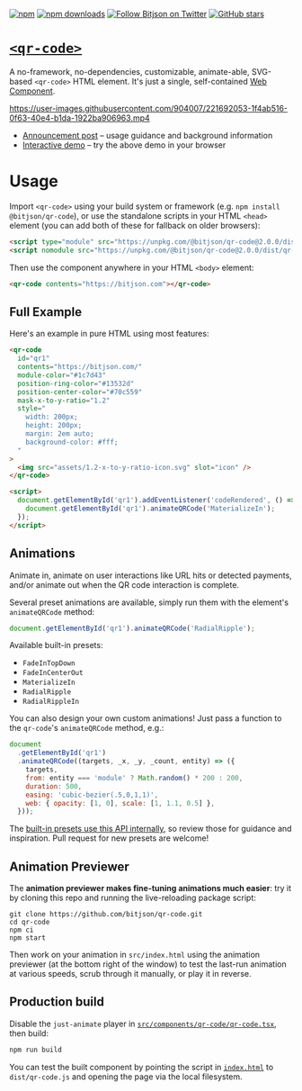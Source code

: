 [![npm](https://img.shields.io/npm/v/@bitjson/qr-code)](https://www.npmjs.com/package/@bitjson/qr-code)
[![npm downloads](https://img.shields.io/npm/dm/@bitjson/qr-code)](https://www.npmjs.com/package/@bitjson/qr-code)
[![Follow Bitjson on Twitter](https://img.shields.io/badge/follow-bitjson-1DA1F2?logo=twitter)](https://twitter.com/bitjson)
[![GitHub stars](https://img.shields.io/github/stars/bitjson/qr-code.svg?style=social&logo=github&label=Stars)](https://github.com/bitjson/qr-code)

# [`<qr-code>`](https://qr.bitjson.com/)

A no-framework, no-dependencies, customizable, animate-able, SVG-based `<qr-code>` HTML element. It's just a single, self-contained [Web Component](https://developer.mozilla.org/en-US/docs/Web/Web_Components).

https://user-images.githubusercontent.com/904007/221692053-1f4ab516-0f63-40e4-b1da-1922ba906963.mp4

- [Announcement post](https://blog.bitjson.com/qr-code/) – usage guidance and background information
- [Interactive demo](https://qr.bitjson.com/) – try the above demo in your browser

# Usage

Import `<qr-code>` using your build system or framework (e.g. `npm install @bitjson/qr-code`), or use the standalone scripts in your HTML `<head>` element (you can add both of these for fallback on older browsers):

```html
<script type="module" src="https://unpkg.com/@bitjson/qr-code@2.0.0/dist/esm/qr-code.mjs"></script>
<script nomodule src="https://unpkg.com/@bitjson/qr-code@2.0.0/dist/qr-code.js"></script>
```

Then use the component anywhere in your HTML `<body>` element:

```html
<qr-code contents="https://bitjson.com"></qr-code>
```

## Full Example

Here's an example in pure HTML using most features:

```html
<qr-code
  id="qr1"
  contents="https://bitjson.com/"
  module-color="#1c7d43"
  position-ring-color="#13532d"
  position-center-color="#70c559"
  mask-x-to-y-ratio="1.2"
  style="
    width: 200px;
    height: 200px;
    margin: 2em auto;
    background-color: #fff;
  "
>
  <img src="assets/1.2-x-to-y-ratio-icon.svg" slot="icon" />
</qr-code>

<script>
  document.getElementById('qr1').addEventListener('codeRendered', () => {
    document.getElementById('qr1').animateQRCode('MaterializeIn');
  });
</script>
```

## Animations

Animate in, animate on user interactions like URL hits or detected payments, and/or animate out when the QR code interaction is complete.

Several preset animations are available, simply run them with the element's `animateQRCode` method:

```js
document.getElementById('qr1').animateQRCode('RadialRipple');
```

Available built-in presets:

- `FadeInTopDown`
- `FadeInCenterOut`
- `MaterializeIn`
- `RadialRipple`
- `RadialRippleIn`

You can also design your own custom animations! Just pass a function to the `qr-code`'s `animateQRCode` method, e.g.:

```js
document
  .getElementById('qr1')
  .animateQRCode((targets, _x, _y, _count, entity) => ({
    targets,
    from: entity === 'module' ? Math.random() * 200 : 200,
    duration: 500,
    easing: 'cubic-bezier(.5,0,1,1)',
    web: { opacity: [1, 0], scale: [1, 1.1, 0.5] },
  }));
```

The [built-in presets use this API internally](src/components/qr-code/animations.ts), so review those for guidance and inspiration. Pull request for new presets are welcome!

## Animation Previewer

The **animation previewer makes fine-tuning animations much easier**: try it by cloning this repo and running the live-reloading package script:

```
git clone https://github.com/bitjson/qr-code.git
cd qr-code
npm ci
npm start
```

Then work on your animation in `src/index.html` using the animation previewer (at the bottom right of the window) to test the last-run animation at various speeds, scrub through it manually, or play it in reverse.

## Production build

Disable the `just-animate` player in [`src/components/qr-code/qr-code.tsx`](src/components/qr-code/qr-code.tsx), then build:

```bash
npm run build
```

You can test the built component by pointing the script in [`index.html`](index.html) to `dist/qr-code.js` and opening the page via the local filesystem.

